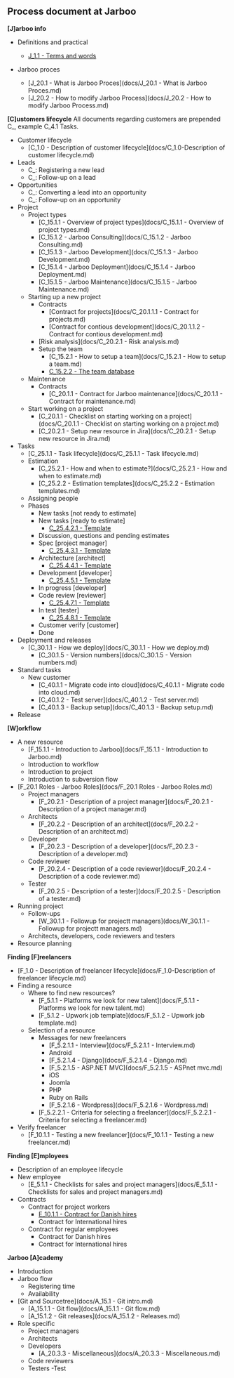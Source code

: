 Process document at Jarboo
--------------------------

**[J]arboo info**

- Definitions and practical
     - [J_1.1 - Terms and words][1]

- Jarboo proces
	 - [J_20.1 - What is Jarboo Proces](docs/J_20.1 - What is Jarboo Proces.md)
	 - [J_20.2 - How to modify Jarboo Process](docs/J_20.2 - How to modify Jarboo Process.md)

**[C]ustomers lifecycle** 
All documents regarding customers are prepended C_, example C_4.1 Tasks. 

 - Customer lifecycle
	 - [C_1.0 - Description of customer lifecycle](docs/C_1.0-Description of customer lifecycle.md)
 - Leads
	 - C_: Registering a new lead
	 - C_: Follow-up on a lead
 - Opportunities
	 - C_: Converting a lead into an opportunity 
	 - C_: Follow-up on an opportunity
 - Project
 	 - Project types
 	 	 - [C_15.1.1 - Overview of project types](docs/C_15.1.1 - Overview of project types.md)
 	 	 - [C_15.1.2 - Jarboo Consulting](docs/C_15.1.2 - Jarboo Consulting.md)
		 - [C_15.1.3 - Jarboo Development](docs/C_15.1.3 - Jarboo Development.md)
		 - [C_15.1.4 - Jarboo Deployment](docs/C_15.1.4 - Jarboo Deployment.md)
		 - [C_15.1.5 - Jarboo Maintenance](docs/C_15.1.5 - Jarboo Maintenance.md)
	 - Starting up a new project
		 - Contracts
	     	-	[Contract for projects](docs/C_20.1.1.1 - Contract for projects.md)
	     	-	[Contract for contious development](docs/C_20.1.1.2 - Contract for contious development.md)
	      - [Risk analysis](docs/C_20.2.1 - Risk analysis.md)
	      - Setup the team
	  	     - [C_15.2.1 - How to setup a team](docs/C_15.2.1 - How to setup a team.md)
	  	     - [C_15.2.2 - The team database](https://docs.google.com/spreadsheets/d/1iMBE4RDVq6SeZAGZ268X_FbVldlyAxSb5JGh0cn6H-4/edit#gid=225165076)
     - Maintenance
		 - Contracts
	     	-	[C_20.1.1 - Contract for Jarboo maintenance](docs/C_20.1.1 - Contract for maintenance.md)
	 - Start working on a project
	  	 - [C_20.1.1 - Checklist on starting working on a project](docs/C_20.1.1 - Checklist on starting working on a project.md)
	  	 - [C_20.2.1 - Setup new resource in Jira](docs/C_20.2.1 - Setup new resource in Jira.md)
 - Tasks
	 - [C_25.1.1 - Task lifecycle](docs/C_25.1.1 - Task lifecycle.md)
	 - Estimation
	 	- [C_25.2.1 - How and when to estimate?](docs/C_25.2.1 - How and when to estimate.md)
	 	- [C_25.2.2 - Estimation templates](docs/C_25.2.2 - Estimation templates.md)
	 - Assigning people
	 - Phases
	 	- New tasks [not ready to estimate]
	 	- New tasks [ready to estimate]
	 		- [C_25.4.2.1 - Template](https://trello.com/c/mqQGMdiO/11-template)
	 	- Discussion, questions and pending estimates
	 	- Spec [project manager]
	 		- [C_25.4.3.1 - Template](https://trello.com/c/2puSnp95/2-template)
	 	- Architecture [architect]
	 		- [C_25.4.4.1 - Template](https://trello.com/c/nMTuK7hV/1-template)
	 	- Development [developer]
	 		- [C_25.4.5.1 - Template](https://trello.com/c/TG2szRlA/3-template)
	 	- In progress [developer]
	 	- Code review [reviewer]
	 		- [C_25.4.7.1 - Template](https://trello.com/c/UvsbU5WE/4-template)
	 	- In test [tester]
	 		- [C_25.4.8.1 - Template](https://trello.com/c/QvyoHh0N/5-template)
	 	- Customer verify [customer]
	 	- Done
 - Deployment and releases
 	- [C_30.1.1 - How we deploy](docs/C_30.1.1 - How we deploy.md)
 		- [C_30.1.5 - Version numbers](docs/C_30.1.5 - Version numbers.md)
 - Standard tasks
 	 - New customer
 	     - [C_40.1.1 - Migrate code into cloud](docs/C_40.1.1 - Migrate code into cloud.md)
 	     - [C_40.1.2 - Test server](docs/C_40.1.2 - Test server.md)
 	     - [C_40.1.3 - Backup setup](docs/C_40.1.3 - Backup setup.md)
 - Release

**[W]orkflow**
 
 - A new resource
	 - [F_15.1.1 - Introduction to Jarboo](docs/F_15.1.1 - Introduction to Jarboo.md)
	 - Introduction to workflow
	 - Introduction to project
	 - Introduction to subversion flow
 - [F_20.1 Roles - Jarboo Roles](docs/F_20.1 Roles - Jarboo Roles.md)
     - Project managers
         - [F_20.2.1 - Description of a project manager](docs/F_20.2.1 - Description of a project manager.md)
     - Architects
     	- [F_20.2.2 - Description of an architect](docs/F_20.2.2 - Description of an architect.md)
 	 - Developer
 	 	- [F_20.2.3 - Description of a developer](docs/F_20.2.3 - Description of a developer.md)
 	 - Code reviewer
 	 	- [F_20.2.4 - Description of a code reviewer](docs/F_20.2.4 - Description of a code reviewer.md)
	 - Tester
	 	- [F_20.2.5 - Description of a tester](docs/F_20.2.5 - Description of a tester.md)
 - Running project
 	  - Follow-ups
 	  	- [W_30.1.1 - Followup for projectt managers](docs/W_30.1.1 - Followup for projectt managers.md)
 	  - Architects, developers, code reviewers and testers
 - Resource planning

**Finding [F]reelancers**

 - [F_1.0 - Description of freelancer lifecycle](docs/F_1.0-Description of freelancer lifecycle.md)
 - Finding a resource
 	- Where to find new resources?
 		- [F_5.1.1 - Platforms we look for new talent](docs/F_5.1.1 - Platforms we look for new talent.md)
 		- [F_5.1.2 - Upwork job template](docs/F_5.1.2 - Upwork job template.md)
 	- Selection of a resource
 		- Messages for new freelancers
 			- [F_5.2.1.1 - Interview](docs/F_5.2.1.1 - Interview.md)
 			- Android
 			- [F_5.2.1.4 - Django](docs/F_5.2.1.4 - Django.md)
 			- [F_5.2.1.5 - ASP.NET MVC](docs/F_5.2.1.5 - ASPnet mvc.md)
			- iOS 
			- Joomla
			- PHP
 			- Ruby on Rails
 			- [F_5.2.1.6 - Wordpress](docs/F_5.2.1.6 - Wordpress.md)
 		- [F_5.2.2.1 - Criteria for selecting a freelancer](docs/F_5.2.2.1 - Criteria for selecting a freelancer.md)
 - Verify freelancer
    - [F_10.1.1 - Testing a new freelancer](docs/F_10.1.1 - Testing a new freelancer.md)


**Finding [E]mployees**

- Description of an employee lifecycle
- New employee
	- [E_5.1.1 - Checklists for sales and project managers](docs/E_5.1.1 - Checklists for sales and project managers.md)
- Contracts
	- Contract for project workers
		- [E_10.1.1 - Contract for Danish hires](https://docs.google.com/a/jarboo.com/document/d/1s3Z1ZG86yH89LhQuEiJuHaGbN-sfgZ-GfGQHZnUkPtw/edit?usp=sharing)
		- Contract for International hires
	- Contract for regular employees
		- Contract for Danish hires
		- Contract for International hires

**Jarboo [A]cademy**

- Introduction
- Jarboo flow
	- Registering time
	- Availability
- [Git and Sourcetree](docs/A_15.1 - Git intro.md)
	- [A_15.1.1 - Git flow](docs/A_15.1.1 - Git flow.md)
	- [A_15.1.2 - Git releases](docs/A_15.1.2 - Releases.md)
- Role specific
     - Project managers
     - Architects
     - Developers
     	- [A_20.3.3 - Miscellaneous](docs/A_20.3.3 - Miscellaneous.md)
     - Code reviewers
     - Testers
     -Test

[1]: docs/J_1.1-TermsAndWords.md

